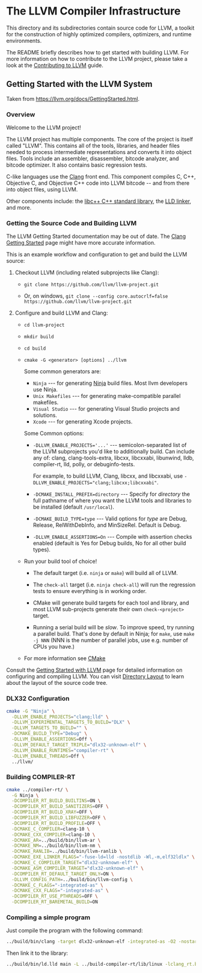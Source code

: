 # The LLVM Compiler Infrastructure

This directory and its subdirectories contain source code for LLVM,
a toolkit for the construction of highly optimized compilers,
optimizers, and runtime environments.

The README briefly describes how to get started with building LLVM.
For more information on how to contribute to the LLVM project, please
take a look at the
[Contributing to LLVM](https://llvm.org/docs/Contributing.html) guide.

## Getting Started with the LLVM System

Taken from https://llvm.org/docs/GettingStarted.html.

### Overview

Welcome to the LLVM project!

The LLVM project has multiple components. The core of the project is
itself called "LLVM". This contains all of the tools, libraries, and header
files needed to process intermediate representations and converts it into
object files.  Tools include an assembler, disassembler, bitcode analyzer, and
bitcode optimizer.  It also contains basic regression tests.

C-like languages use the [Clang](http://clang.llvm.org/) front end.  This
component compiles C, C++, Objective C, and Objective C++ code into LLVM bitcode
-- and from there into object files, using LLVM.

Other components include:
the [libc++ C++ standard library](https://libcxx.llvm.org),
the [LLD linker](https://lld.llvm.org), and more.

### Getting the Source Code and Building LLVM

The LLVM Getting Started documentation may be out of date.  The [Clang
Getting Started](http://clang.llvm.org/get_started.html) page might have more
accurate information.

This is an example workflow and configuration to get and build the LLVM source:

1. Checkout LLVM (including related subprojects like Clang):

     * ``git clone https://github.com/llvm/llvm-project.git``

     * Or, on windows, ``git clone --config core.autocrlf=false
    https://github.com/llvm/llvm-project.git``

2. Configure and build LLVM and Clang:

     * ``cd llvm-project``

     * ``mkdir build``

     * ``cd build``

     * ``cmake -G <generator> [options] ../llvm``

        Some common generators are:

        * ``Ninja`` --- for generating [Ninja](https://ninja-build.org)
          build files. Most llvm developers use Ninja.
        * ``Unix Makefiles`` --- for generating make-compatible parallel makefiles.
        * ``Visual Studio`` --- for generating Visual Studio projects and
          solutions.
        * ``Xcode`` --- for generating Xcode projects.

        Some Common options:

        * ``-DLLVM_ENABLE_PROJECTS='...'`` --- semicolon-separated list of the LLVM
          subprojects you'd like to additionally build. Can include any of: clang,
          clang-tools-extra, libcxx, libcxxabi, libunwind, lldb, compiler-rt, lld,
          polly, or debuginfo-tests.

          For example, to build LLVM, Clang, libcxx, and libcxxabi, use
          ``-DLLVM_ENABLE_PROJECTS="clang;libcxx;libcxxabi"``.

        * ``-DCMAKE_INSTALL_PREFIX=directory`` --- Specify for *directory* the full
          pathname of where you want the LLVM tools and libraries to be installed
          (default ``/usr/local``).

        * ``-DCMAKE_BUILD_TYPE=type`` --- Valid options for *type* are Debug,
          Release, RelWithDebInfo, and MinSizeRel. Default is Debug.

        * ``-DLLVM_ENABLE_ASSERTIONS=On`` --- Compile with assertion checks enabled
          (default is Yes for Debug builds, No for all other build types).

      * Run your build tool of choice!

        * The default target (i.e. ``ninja`` or ``make``) will build all of LLVM.

        * The ``check-all`` target (i.e. ``ninja check-all``) will run the
          regression tests to ensure everything is in working order.

        * CMake will generate build targets for each tool and library, and most
          LLVM sub-projects generate their own ``check-<project>`` target.

        * Running a serial build will be *slow*.  To improve speed, try running a
          parallel build. That's done by default in Ninja; for ``make``, use
          ``make -j NNN`` (NNN is the number of parallel jobs, use e.g. number of
          CPUs you have.)

      * For more information see [CMake](https://llvm.org/docs/CMake.html)

Consult the
[Getting Started with LLVM](https://llvm.org/docs/GettingStarted.html#getting-started-with-llvm)
page for detailed information on configuring and compiling LLVM. You can visit
[Directory Layout](https://llvm.org/docs/GettingStarted.html#directory-layout)
to learn about the layout of the source code tree.

### DLX32 Configuration
```sh
cmake -G "Ninja" \
  -DLLVM_ENABLE_PROJECTS="clang;lld" \
  -DLLVM_EXPERIMENTAL_TARGETS_TO_BUILD="DLX" \
  -DLLVM_TARGETS_TO_BUILD="" \
  -DCMAKE_BUILD_TYPE="Debug" \
  -DLLVM_ENABLE_ASSERTIONS=Off \
  -DLLVM_DEFAULT_TARGET_TRIPLE="dlx32-unknown-elf" \
  -DLLVM_ENABLE_RUNTIMES="compiler-rt" \
  -DLLVM_ENABLE_THREADS=Off \
  ../llvm/
```

### Building COMPILER-RT
```sh
cmake ../compiler-rt/ \
  -G Ninja \
  -DCOMPILER_RT_BUILD_BUILTINS=ON \
  -DCOMPILER_RT_BUILD_SANITIZERS=OFF \
  -DCOMPILER_RT_BUILD_XRAY=OFF \
  -DCOMPILER_RT_BUILD_LIBFUZZER=OFF \
  -DCOMPILER_RT_BUILD_PROFILE=OFF \
  -DCMAKE_C_COMPILER=clang-10 \
  -DCMAKE_CXX_COMPILER=clang-10 \
  -DCMAKE_AR=../build/bin/llvm-ar \
  -DCMAKE_NM=../build/bin/llvm-nm \
  -DCMAKE_RANLIB=../build/bin/llvm-ranlib \
  -DCMAKE_EXE_LINKER_FLAGS="-fuse-ld=lld -nostdlib -Wl,-m,elf32ldlx" \
  -DCMAKE_C_COMPILER_TARGET="dlx32-unknown-elf" \
  -DCMAKE_ASM_COMPILER_TARGET="dlx32-unknown-elf" \
  -DCOMPILER_RT_DEFAULT_TARGET_ONLY=ON \
  -DLLVM_CONFIG_PATH=../build/bin/llvm-config \
  -DCMAKE_C_FLAGS="-integrated-as" \
  -DCMAKE_CXX_FLAGS="-integrated-as" \
  -DCOMPILER_RT_USE_PTHREADS=OFF \
  -DCOMPILER_RT_BAREMETAL_BUILD=ON
```

### Compiling a simple program
Just compile the program with the following command:
```sh
../build/bin/clang -target dlx32-unknown-elf -integrated-as -O2 -nostartfiles -nostdlib -c main.c -o main
```

Then link it to the library:
```sh
../build/bin/ld.lld main -L ../build-compiler-rt/lib/linux -lclang_rt.builtins-dlx32
```
